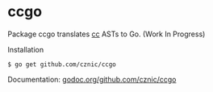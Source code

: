 # ccgo

Package ccgo translates [cc](https://github.com/cznic/cc) ASTs to Go. (Work In Progress)

Installation

    $ go get github.com/cznic/ccgo

Documentation: [godoc.org/github.com/cznic/ccgo](http://godoc.org/github.com/cznic/ccgo)
